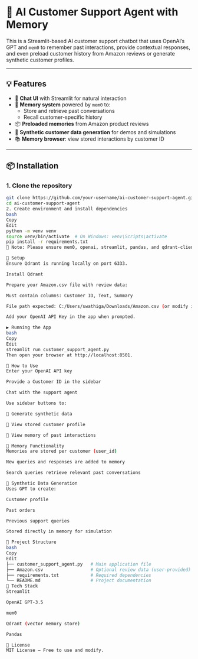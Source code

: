 # 🛒 AI Customer Support Agent with Memory

This is a Streamlit-based AI customer support chatbot that uses OpenAI’s GPT and `mem0` to remember past interactions, provide contextual responses, and even preload customer history from Amazon reviews or generate synthetic customer profiles.

---

## 💡 Features

- 💬 **Chat UI** with Streamlit for natural interaction
- 🧠 **Memory system** powered by `mem0` to:
  - Store and retrieve past conversations
  - Recall customer-specific history
- 📦 **Preloaded memories** from Amazon product reviews
- 🧪 **Synthetic customer data generation** for demos and simulations
- 📚 **Memory browser**: view stored interactions by customer ID

---

## 📦 Installation

### 1. Clone the repository

```bash
git clone https://github.com/your-username/ai-customer-support-agent.git
cd ai-customer-support-agent
2. Create environment and install dependencies
bash
Copy
Edit
python -m venv venv
source venv/bin/activate  # On Windows: venv\Scripts\activate
pip install -r requirements.txt
📌 Note: Please ensure mem0, openai, streamlit, pandas, and qdrant-client are included in requirements.txt.

🔧 Setup
Ensure Qdrant is running locally on port 6333.

Install Qdrant

Prepare your Amazon.csv file with review data:

Must contain columns: Customer ID, Text, Summary

File path expected: C:/Users/swathiga/Downloads/Amazon.csv (or modify it in the code)

Add your OpenAI API Key in the app when prompted.

▶️ Running the App
bash
Copy
Edit
streamlit run customer_support_agent.py
Then open your browser at http://localhost:8501.

🧭 How to Use
Enter your OpenAI API key

Provide a Customer ID in the sidebar

Chat with the support agent

Use sidebar buttons to:

🔁 Generate synthetic data

👤 View stored customer profile

🧠 View memory of past interactions

🧠 Memory Functionality
Memories are stored per customer (user_id)

New queries and responses are added to memory

Search queries retrieve relevant past conversations

🧪 Synthetic Data Generation
Uses GPT to create:

Customer profile

Past orders

Previous support queries

Stored directly in memory for simulation

📁 Project Structure
bash
Copy
Edit
├── customer_support_agent.py   # Main application file
├── Amazon.csv                  # Optional review data (user-provided)
├── requirements.txt            # Required dependencies
└── README.md                   # Project documentation
🧠 Tech Stack
Streamlit

OpenAI GPT-3.5

mem0

Qdrant (vector memory store)

Pandas

📄 License
MIT License — Free to use and modify.
